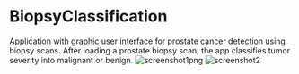 # BiopsyClassification
Application with graphic user interface for prostate cancer detection using biopsy scans.
After loading a prostate biopsy scan, the app classifies tumor severity into malignant or benign.
![screenshot1png](https://user-images.githubusercontent.com/83370335/234809660-927cbad8-aff5-4612-9829-aec1036701ec.png)
![screenshot2](https://user-images.githubusercontent.com/83370335/234809684-ddbf2641-f6c8-4ecd-a892-b95b011fdef5.png)

